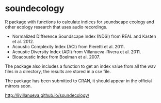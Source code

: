 soundecology
=========

R package with functions to calculate indices for soundscape ecology and other ecology research that uses audio recordings.

 * Normalized Difference Soundscape Index (NDSI) from REAL and Kasten et al. 2012.
 * Acoustic Complexity Index (ACI) from Pieretti et al. 2011. 
 * Acoustic Diversity Index (ADI) from Villanueva-Rivera et al. 2011.
 * Bioacoustic Index from Boelman et al. 2007. 

The package also includes a function to get an index value from all the wav files in a directory, the results are stored in a csv file.

The package has been submitted to CRAN, it should appear in the official mirrors soon.

http://ljvillanueva.github.io/soundecology/
